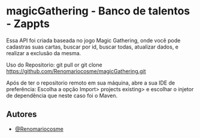 # magicGathering - Banco de talentos - Zappts


Essa API foi criada baseada no jogo Magic Gathering, onde você pode cadastras suas cartas, buscar por id, buscar todas, atualizar dados, e realizar a exclusão da mesma.

Uso do Repositorio:
git pull or git clone https://github.com/Renomariocosme/magicGathering.git

Após de ter o repositorio remoto em sua máquina, abre a sua IDE de preferência:
Escolha a opção Import> projects existing> e escolhar o injetor de dependência que neste caso foi o Maven.




## Autores

- [@Renomariocosme](https://github.com/Renomariocosme)


  
